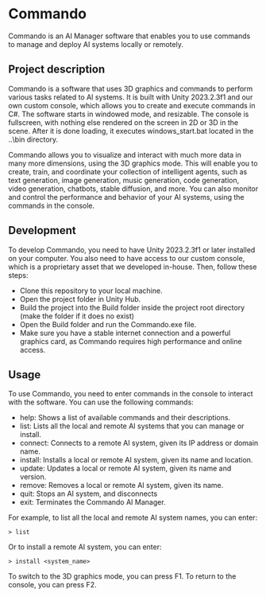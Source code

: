 # Commando

Commando is an AI Manager software that enables you to use commands to manage and deploy AI systems locally or remotely.

## Project description

Commando is a software that uses 3D graphics and commands to perform various tasks related to AI systems. It is built with Unity 2023.2.3f1 and our own custom console, which allows you to create and execute commands in C#. The software starts in windowed mode, and resizable. The console is fullscreen, with nothing else rendered on the screen in 2D or 3D in the scene. After it is done loading, it executes windows_start.bat located in the ..\bin directory.

Commando allows you to visualize and interact with much more data in many more dimensions, using the 3D graphics mode. This will enable you to create, train, and coordinate your collection of intelligent agents, such as text generation, image generation, music generation, code generation, video generation, chatbots, stable diffusion, and more. You can also monitor and control the performance and behavior of your AI systems, using the commands in the console.

## Development

To develop Commando, you need to have Unity 2023.2.3f1 or later installed on your computer. You also need to have access to our custom console, which is a proprietary asset that we developed in-house. Then, follow these steps:

- Clone this repository to your local machine.
- Open the project folder in Unity Hub.
- Build the project into the Build folder inside the project root directory (make the folder if it does no exist) 
- Open the Build folder and run the Commando.exe file.
- Make sure you have a stable internet connection and a powerful graphics card, as Commando requires high performance and online access.

## Usage

To use Commando, you need to enter commands in the console to interact with the software. You can use the following commands:

- help: Shows a list of available commands and their descriptions.
- list: Lists all the local and remote AI systems that you can manage or install.
- connect: Connects to a remote AI system, given its IP address or domain name.
- install: Installs a local or remote AI system, given its name and location.
- update: Updates a local or remote AI system, given its name and version.
- remove: Removes a local or remote AI system, given its name.
- quit: Stops an AI system, and disconnects
- exit: Terminates the Commando AI Manager.

For example, to list all the local and remote AI system names, you can enter:

```
> list
```

Or to install a remote AI system, you can enter:
```
> install <system_name>
```

To switch to the 3D graphics mode, you can press F1. To return to the console, you can press F2.

